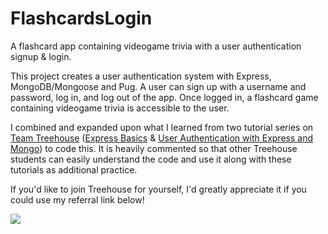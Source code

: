# FlashcardsLogin
A flashcard app containing videogame trivia with a user authentication signup &amp; login.

This project creates a user authentication system with Express, MongoDB/Mongoose and Pug. A user can sign up with a username and password, log in, and log out of the app. Once logged in, a flashcard game containing videogame trivia is accessible to the user.

I combined and expanded upon what I learned from two tutorial series on <a href='https://www.teamtreehouse.com'>Team Treehouse</a> (<a href="https://teamtreehouse.com/library/express-basics-2">Express Basics</a> & <a href="https://teamtreehouse.com/library/user-authentication-with-express-and-mongo">User Authentication with Express and Mongo</a>) to code this. It is heavily commented so that other Treehouse students can easily understand the code and use it along with these tutorials as additional practice. 

If you'd like to join Treehouse for yourself, I'd greatly appreciate it if you could use my referral link below!


<a href="http://referrals.trhou.se/kaylakremer" target="_blank"><img src="https://static.teamtreehouse.com/assets/content/referral-badge-grn.png" /></a>

